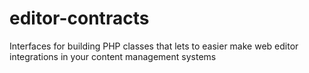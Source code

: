 # editor-contracts
Interfaces for building PHP classes that lets to easier make web editor integrations in your content management systems
